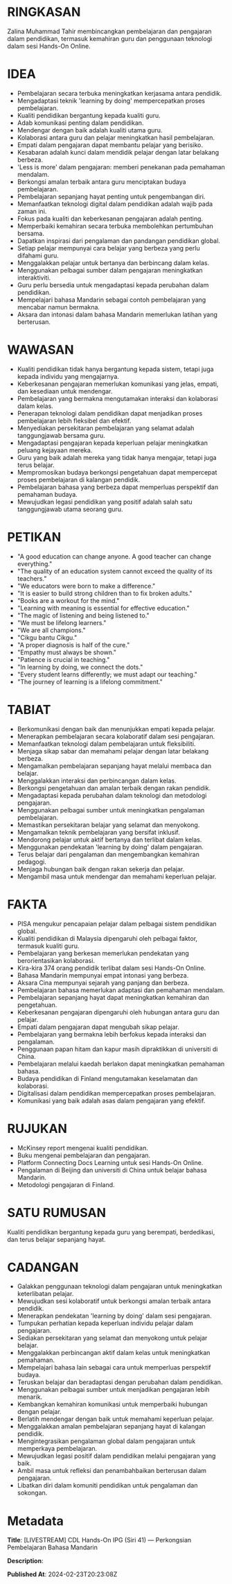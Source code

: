 # RINGKASAN
Zalina Muhammad Tahir membincangkan pembelajaran dan pengajaran dalam pendidikan, termasuk kemahiran guru dan penggunaan teknologi dalam sesi Hands-On Online.

# IDEA
- Pembelajaran secara terbuka meningkatkan kerjasama antara pendidik. 
- Mengadaptasi teknik 'learning by doing' mempercepatkan proses pembelajaran.
- Kualiti pendidikan bergantung kepada kualiti guru. 
- Adab komunikasi penting dalam pendidikan.
- Mendengar dengan baik adalah kualiti utama guru.
- Kolaborasi antara guru dan pelajar meningkatkan hasil pembelajaran.
- Empati dalam pengajaran dapat membantu pelajar yang berisiko.
- Kesabaran adalah kunci dalam mendidik pelajar dengan latar belakang berbeza.
- 'Less is more' dalam pengajaran: memberi penekanan pada pemahaman mendalam.
- Berkongsi amalan terbaik antara guru menciptakan budaya pembelajaran.
- Pembelajaran sepanjang hayat penting untuk pengembangan diri.
- Memanfaatkan teknologi digital dalam pendidikan adalah wajib pada zaman ini.
- Fokus pada kualiti dan keberkesanan pengajaran adalah penting.
- Memperbaiki kemahiran secara terbuka membolehkan pertumbuhan bersama.
- Dapatkan inspirasi dari pengalaman dan pandangan pendidikan global.
- Setiap pelajar mempunyai cara belajar yang berbeza yang perlu difahami guru.
- Menggalakkan pelajar untuk bertanya dan berbincang dalam kelas.
- Menggunakan pelbagai sumber dalam pengajaran meningkatkan interaktiviti.
- Guru perlu bersedia untuk mengadaptasi kepada perubahan dalam pendidikan.
- Mempelajari bahasa Mandarin sebagai contoh pembelajaran yang mencabar namun bermakna.
- Aksara dan intonasi dalam bahasa Mandarin memerlukan latihan yang berterusan.

# WAWASAN
- Kualiti pendidikan tidak hanya bergantung kepada sistem, tetapi juga kepada individu yang mengajarnya.
- Keberkesanan pengajaran memerlukan komunikasi yang jelas, empati, dan kesediaan untuk mendengar.
- Pembelajaran yang bermakna mengutamakan interaksi dan kolaborasi dalam kelas.
- Penerapan teknologi dalam pendidikan dapat menjadikan proses pembelajaran lebih fleksibel dan efektif.
- Menyediakan persekitaran pembelajaran yang selamat adalah tanggungjawab bersama guru.
- Mengadaptasi pengajaran kepada keperluan pelajar meningkatkan peluang kejayaan mereka.
- Guru yang baik adalah mereka yang tidak hanya mengajar, tetapi juga terus belajar.
- Mempromosikan budaya berkongsi pengetahuan dapat mempercepat proses pembelajaran di kalangan pendidik.
- Pembelajaran bahasa yang berbeza dapat memperluas perspektif dan pemahaman budaya.
- Mewujudkan legasi pendidikan yang positif adalah salah satu tanggungjawab utama seorang guru.

# PETIKAN
- "A good education can change anyone. A good teacher can change everything."
- "The quality of an education system cannot exceed the quality of its teachers."
- "We educators were born to make a difference."
- "It is easier to build strong children than to fix broken adults."
- "Books are a workout for the mind."
- "Learning with meaning is essential for effective education."
- "The magic of listening and being listened to."
- "We must be lifelong learners."
- "We are all champions."
- "Cikgu bantu Cikgu."
- "A proper diagnosis is half of the cure."
- "Empathy must always be shown."
- "Patience is crucial in teaching."
- "In learning by doing, we connect the dots."
- "Every student learns differently; we must adapt our teaching."
- "The journey of learning is a lifelong commitment."

# TABIAT
- Berkomunikasi dengan baik dan menunjukkan empati kepada pelajar.
- Menerapkan pembelajaran secara kolaboratif dalam sesi pengajaran.
- Memanfaatkan teknologi dalam pembelajaran untuk fleksibiliti.
- Menjaga sikap sabar dan memahami pelajar dengan latar belakang berbeza.
- Mengamalkan pembelajaran sepanjang hayat melalui membaca dan belajar.
- Menggalakkan interaksi dan perbincangan dalam kelas.
- Berkongsi pengetahuan dan amalan terbaik dengan rakan pendidik.
- Mengadaptasi kepada perubahan dalam teknologi dan metodologi pengajaran.
- Menggunakan pelbagai sumber untuk meningkatkan pengalaman pembelajaran.
- Memastikan persekitaran belajar yang selamat dan menyokong.
- Mengamalkan teknik pembelajaran yang bersifat inklusif.
- Mendorong pelajar untuk aktif bertanya dan terlibat dalam kelas.
- Menggunakan pendekatan 'learning by doing' dalam pengajaran.
- Terus belajar dari pengalaman dan mengembangkan kemahiran pedagogi.
- Menjaga hubungan baik dengan rakan sekerja dan pelajar.
- Mengambil masa untuk mendengar dan memahami keperluan pelajar.

# FAKTA
- PISA mengukur pencapaian pelajar dalam pelbagai sistem pendidikan global.
- Kualiti pendidikan di Malaysia dipengaruhi oleh pelbagai faktor, termasuk kualiti guru.
- Pembelajaran yang berkesan memerlukan pendekatan yang berorientasikan kolaborasi.
- Kira-kira 374 orang pendidik terlibat dalam sesi Hands-On Online.
- Bahasa Mandarin mempunyai empat intonasi yang berbeza.
- Aksara Cina mempunyai sejarah yang panjang dan berbeza.
- Pembelajaran bahasa memerlukan adaptasi dan pemahaman mendalam.
- Pembelajaran sepanjang hayat dapat meningkatkan kemahiran dan pengetahuan.
- Keberkesanan pengajaran dipengaruhi oleh hubungan antara guru dan pelajar.
- Empati dalam pengajaran dapat mengubah sikap pelajar.
- Pembelajaran yang bermakna lebih berfokus kepada interaksi dan pengalaman.
- Penggunaan papan hitam dan kapur masih dipraktikkan di universiti di China.
- Pembelajaran melalui kaedah berlakon dapat meningkatkan pemahaman bahasa.
- Budaya pendidikan di Finland mengutamakan keselamatan dan kolaborasi.
- Digitalisasi dalam pendidikan mempercepatkan proses pembelajaran.
- Komunikasi yang baik adalah asas dalam pengajaran yang efektif.

# RUJUKAN
- McKinsey report mengenai kualiti pendidikan.
- Buku mengenai pembelajaran dan pengajaran.
- Platform Connecting Docs Learning untuk sesi Hands-On Online.
- Pengalaman di Beijing dan universiti di China untuk belajar bahasa Mandarin.
- Metodologi pengajaran di Finland.

# SATU RUMUSAN
Kualiti pendidikan bergantung kepada guru yang berempati, berdedikasi, dan terus belajar sepanjang hayat.

# CADANGAN
- Galakkan penggunaan teknologi dalam pengajaran untuk meningkatkan keterlibatan pelajar.
- Mewujudkan sesi kolaboratif untuk berkongsi amalan terbaik antara pendidik.
- Menerapkan pendekatan 'learning by doing' dalam sesi pengajaran.
- Tumpukan perhatian kepada keperluan individu pelajar dalam pengajaran.
- Sediakan persekitaran yang selamat dan menyokong untuk pelajar belajar.
- Menggalakkan perbincangan aktif dalam kelas untuk meningkatkan pemahaman.
- Mempelajari bahasa lain sebagai cara untuk memperluas perspektif budaya.
- Teruskan belajar dan beradaptasi dengan perubahan dalam pendidikan.
- Menggunakan pelbagai sumber untuk menjadikan pengajaran lebih menarik.
- Kembangkan kemahiran komunikasi untuk memperbaiki hubungan dengan pelajar.
- Berlatih mendengar dengan baik untuk memahami keperluan pelajar.
- Menggalakkan amalan pembelajaran sepanjang hayat di kalangan pendidik.
- Mengintegrasikan pengalaman global dalam pengajaran untuk memperkaya pembelajaran.
- Mewujudkan legasi positif dalam pendidikan melalui pengajaran yang baik.
- Ambil masa untuk refleksi dan penambahbaikan berterusan dalam pengajaran.
- Libatkan diri dalam komuniti pendidikan untuk pengalaman dan sokongan.

# Metadata
**Title**: [LIVESTREAM]  CDL Hands-On IPG (Siri 41) — Perkongsian Pembelajaran Bahasa Mandarin

**Description**: 

**Published At**: 2024-02-23T20:23:08Z